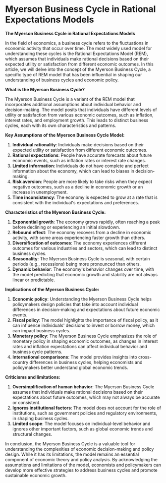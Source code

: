 # Myerson Business Cycle in Rational Expectations Models

**The Myerson Business Cycle in Rational Expectations Models**

In the field of economics, a business cycle refers to the fluctuations in economic activity that occur over time. The most widely used model for understanding these cycles is the Rational Expectations Model (REM), which assumes that individuals make rational decisions based on their expected utility or satisfaction from different economic outcomes. In this article, we will delve into the concept of the Myerson Business Cycle, a specific type of REM model that has been influential in shaping our understanding of business cycles and economic policy.

**What is the Myerson Business Cycle?**

The Myerson Business Cycle is a variant of the REM model that incorporates additional assumptions about individual behavior and decision-making. The model posits that individuals have different levels of utility or satisfaction from various economic outcomes, such as inflation, interest rates, and employment growth. This leads to distinct business cycles, each with its own characteristics and patterns.

**Key Assumptions of the Myerson Business Cycle Model:**

1. **Individual rationality**: Individuals make decisions based on their expected utility or satisfaction from different economic outcomes.
2. **Rational expectations**: People have accurate forecasts about future economic events, such as inflation rates or interest rate changes.
3. **Limited information**: Individuals do not have complete and perfect information about the economy, which can lead to biases in decision-making.
4. **Risk aversion**: People are more likely to take risks when they expect negative outcomes, such as a decline in economic growth or an increase in unemployment.
5. **Time inconsistency**: The economy is expected to grow at a rate that is consistent with the individual's expectations and preferences.

**Characteristics of the Myerson Business Cycle:**

1. **Exponential growth**: The economy grows rapidly, often reaching a peak before declining or experiencing an initial slowdown.
2. **Rebound effect**: The economy recovers from a decline in economic activity, with some areas experiencing faster growth than others.
3. **Diversification of outcomes**: The economy experiences different outcomes for various industries and sectors, which can lead to distinct business cycles.
4. **Seasonality**: The Myerson Business Cycle is seasonal, with certain periods (e.g., recessions) being more pronounced than others.
5. **Dynamic behavior**: The economy's behavior changes over time, with the model predicting that economic growth and stability are not always linear or predictable.

**Implications of the Myerson Business Cycle:**

1. **Economic policy**: Understanding the Myerson Business Cycle helps policymakers design policies that take into account individual differences in decision-making and expectations about future economic events.
2. **Fiscal policy**: The model highlights the importance of fiscal policy, as it can influence individuals' decisions to invest or borrow money, which can impact business cycles.
3. **Monetary policy**: The Myerson Business Cycle emphasizes the role of monetary policy in shaping economic outcomes, as changes in interest rates and inflation expectations can affect individual behavior and business cycle patterns.
4. **International comparisons**: The model provides insights into cross-country differences in business cycles, helping economists and policymakers better understand global economic trends.

**Criticisms and limitations:**

1. **Oversimplification of human behavior**: The Myerson Business Cycle assumes that individuals make rational decisions based on their expectations about future outcomes, which may not always be accurate or consistent.
2. **Ignores institutional factors**: The model does not account for the role of institutions, such as government policies and regulatory environments, in shaping business cycles.
3. **Limited scope**: The model focuses on individual-level behavior and ignores other important factors, such as global economic trends and structural changes.

In conclusion, the Myerson Business Cycle is a valuable tool for understanding the complexities of economic decision-making and policy design. While it has its limitations, the model remains an essential component of economic theory and policy analysis. By acknowledging the assumptions and limitations of the model, economists and policymakers can develop more effective strategies to address business cycles and promote sustainable economic growth.
